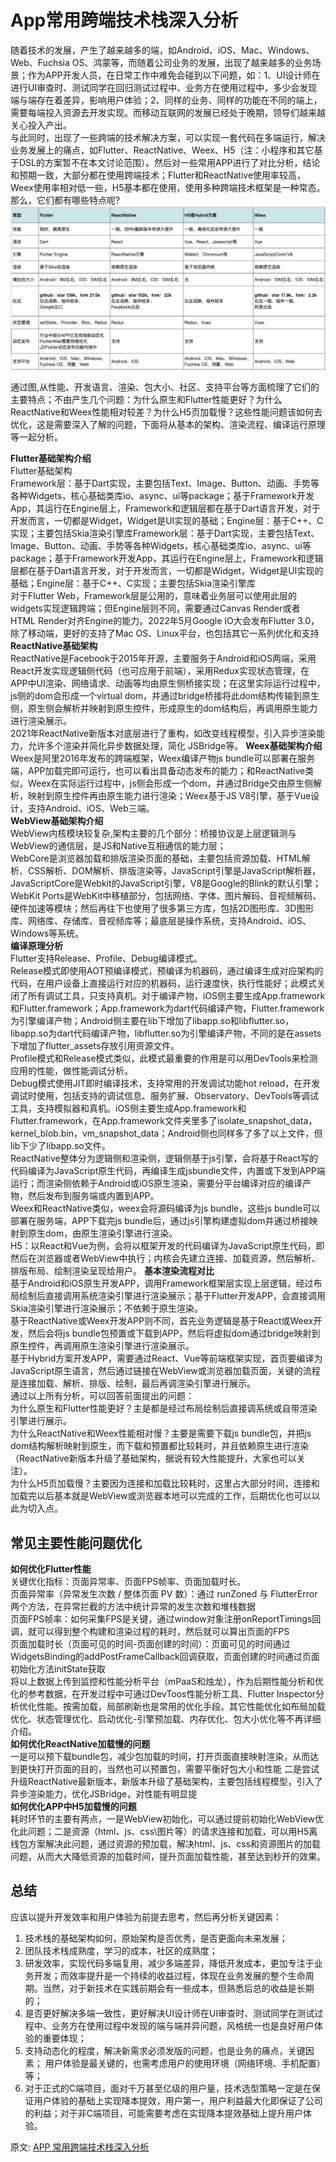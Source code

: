 # App常用跨端技术栈深入分析
随着技术的发展，产生了越来越多的端，如Android、iOS、Mac、Windows、Web、Fuchsia OS、鸿蒙等，而随着公司业务的发展，出现了越来越多的业务场景；作为APP开发人员，在日常工作中难免会碰到以下问题，如：1、UI设计师在进行UI审查时、测试同学在回归测试过程中、业务方在使用过程中，多少会发现端与端存在着差异，影响用户体验；2、同样的业务、同样的功能在不同的端上，需要每端投入资源去开发实现。而移动互联网的发展已经处于晚期，领导们越来越关心投入产出。  
与此同时，出现了一些跨端的技术解决方案，可以实现一套代码在多端运行，解决业务发展上的痛点，如Flutter、ReactNative、Weex、H5（注：小程序和其它基于DSL的方案暂不在本文讨论范围）。然后对一些常用APP进行了对比分析，结论和预期一致，大部分都在使用跨端技术；Flutter和ReactNative使用率较高，Weex使用率相对低一些，H5基本都在使用，使用多种跨端技术框架是一种常态。那么，它们都有哪些特点呢?   
![image](./../../assets/images/solution/app-different.jpg)

通过图,从性能、开发语言、渲染、包大小、社区、支持平台等方面梳理了它们的主要特点；不由产生几个问题：为什么原生和Flutter性能更好？为什么ReactNative和Weex性能相对较差？为什么H5页加载慢？这些性能问题该如何去优化，这是需要深入了解的问题，下面将从基本的架构、渲染流程、编译运行原理等一起分析。  

**Flutter基础架构介绍**  
Flutter基础架构  
Framework层：基于Dart实现，主要包括Text、Image、Button、动画、手势等各种Widgets，核心基础类库io、async、ui等package；基于Framework开发App，其运行在Engine层上，Framework和逻辑层都在基于Dart语言开发，对于开发而言，一切都是Widget，Widget是UI实现的基础；Engine层：基于C++、C实现；主要包括Skia渲染引擎库Framework层：基于Dart实现，主要包括Text、Image、Button、动画、手势等各种Widgets，核心基础类库io、async、ui等package；基于Framework开发App，其运行在Engine层上，Framework和逻辑层都在基于Dart语言开发，对于开发而言，一切都是Widget，Widget是UI实现的基础；Engine层：基于C++、C实现；主要包括Skia渲染引擎库  
对于Flutter Web，Framework层是公用的，意味着业务层可以使用此层的widgets实现逻辑跨端；但Engine层则不同，需要通过Canvas Render或者 HTML Render对齐Engine的能力。2022年5月Google IO大会发布Flutter 3.0，除了移动端，更好的支持了Mac OS、Linux平台，也包括其它一系列优化和支持
**ReactNative基础架构**  
ReactNative是Facebook于2015年开源，主要服务于Android和iOS两端，采用React开发实现逻辑侧代码（也可应用于前端），采用Redux实现状态管理，在APP中UI渲染、网络请求、动画等均由原生侧桥接实现；在这里实际运行过程中，js侧的dom会形成一个virtual dom，并通过bridge桥接将此dom结构传输到原生侧，原生侧会解析并映射到原生控件，形成原生的dom结构后，再调用原生能力进行渲染展示。  
2021年ReactNative新版本对底层进行了重构，如改变线程模型，引入异步渲染能力，允许多个渲染并简化异步数据处理，简化 JSBridge等。
**Weex基础架构介绍**  
Weex是阿里2016年发布的跨端框架，Weex编译产物js bundle可以部署在服务端，APP加载完即可运行，也可以看出具备动态发布的能力；和ReactNative类似，Weex在实际运行过程中，js侧会形成一个dom，并通过Bridge交由原生侧解析，映射到原生控件再由原生能力进行渲染；Weex基于JS V8引擎，基于Vue设计，支持Android、iOS、Web三端。  
**WebView基础架构介绍**  
WebView内核模块较复杂,架构主要的几个部分：桥接协议是上层逻辑测与WebView的通信层，是JS和Native互相通信的能力层；  
WebCore是浏览器加载和排版渲染页面的基础，主要包括资源加载、HTML解析、CSS解析、DOM解析、排版渲染等，JavaScript引擎是JavaScript解析器，JavaScriptCore是Webkit的JavaScript引擎，V8是Google的Blink的默认引擎；WebKit Ports是WebKit中移植部分，包括网络、字体、图片解码、音视频解码、硬件加速等模块；然后再往下也使用了很多第三方库，包括2D图形库、3D图形库、网络库、存储库、音视频库等；最底层是操作系统，支持Android、iOS、Windows等系统。  
**编译原理分析**  
Flutter支持Release、Profile、Debug编译模式。  
Release模式即使用AOT预编译模式，预编译为机器码，通过编译生成对应架构的代码，在用户设备上直接运行对应的机器码，运行速度快，执行性能好；此模式关闭了所有调试工具，只支持真机。对于编译产物，iOS侧主要生成App.framework和Flutter.framework；App.framework为dart代码编译产物，Flutter.framework为引擎编译产物；Android侧主要在lib下增加了libapp.so和libflutter.so，libapp.so为dart代码编译产物，libflutter.so为引擎编译产物，不同的是在assets下增加了flutter_assets存放引用资源文件。  
Profile模式和Release模式类似，此模式最重要的作用是可以用DevTools来检测应用的性能，做性能调试分析。  
Debug模式使用JIT即时编译技术，支持常用的开发调试功能hot reload，在开发调试时使用，包括支持的调试信息、服务扩展、Observatory、DevTools等调试工具，支持模拟器和真机。iOS侧主要生成App.framework和Flutter.framework，在App.framework文件夹里多了isolate_snapshot_data，kernel_blob.bin，vm_snapshot_data；Android侧也同样多了多了以上文件，但lib下少了libapp.so文件。  
ReactNative整体分为逻辑侧和渲染侧，逻辑侧基于js引擎，会将基于React写的代码编译为JavaScript原生代码，再编译生成jsbundle文件，内置或下发到APP端运行；而渲染侧依赖于Android或iOS原生渲染，需要分平台编译对应的编译产物，然后发布到服务端或内置到APP。  
Weex和ReactNative类似，weex会将源码编译为js bundle，这些js bundle可以部署在服务端，APP下载完js bundle后，通过js引擎构建虚拟dom并通过桥接映射到原生dom，由原生渲染引擎进行渲染。  
H5：以React和Vue为例，会将以框架开发的代码编译为JavaScript原生代码，即然后在浏览器或者WebView中执行；内核会先建立连接、加载资源，然后解析、排版布局、绘制渲染呈现给用户。
**基本渲染流程对比**  
基于Android和iOS原生开发APP，调用Framework框架层实现上层逻辑，经过布局绘制后直接调用系统渲染引擎进行渲染展示；基于Flutter开发APP，会直接调用Skia渲染引擎进行渲染展示；不依赖于原生渲染。  
基于ReactNative或Weex开发APP则不同，首先业务逻辑是基于React或Weex开发，然后会将js bundle包预置或下载到APP，然后将虚拟dom通过bridge映射到原生控件，再调用原生渲染引擎进行渲染展示。  
基于Hybrid方案开发APP，需要通过React、Vue等前端框架实现，首页要编译为JavaScript原生语言，然后通过链接在WebView或浏览器加载页面，关键的流程是连接加载、解析、排版、绘制，最后再调渲染引擎进行展示。  
通过以上所有分析，可以回答前面提出的问题：  
为什么原生和Flutter性能更好？主是都是经过布局绘制后直接调系统或自带渲染引擎进行展示。  
为什么ReactNative和Weex性能相对慢？主要是需要下载js bundle包，并把js dom结构解析映射到原生，而下载和预置都比较耗时，并且依赖原生进行渲染（ReactNative新版本升级了基础架构，据说有较大性能提升，大家也可以关注）。  
为什么H5页加载慢？主要因为连接和加载比较耗时，这里占大部分时间，连接和加载完以后基本就是WebView或浏览器本地可以完成的工作，后期优化也可以以此为切入点。  
## 常见主要性能问题优化
**如何优化Flutter性能**  
关键优化指标：页面异常率、页面FPS帧率、页面加载时长。  
页面异常率（异常发生次数 / 整体页面 PV 数）：通过 runZoned 与 FlutterError 两个方法，在异常拦截的方法中统计异常的发生次数和堆栈数据  
页面FPS帧率：如何采集FPS是关键，通过window对象注册onReportTimings回调，就可以得到整个构建和渲染过程的耗时，然后就可以算出页面的FPS  
页面加载时长（页面可见的时间-页面创建的时间）：页面可见的时间通过WidgetsBinding的addPostFrameCallback回调获取，页面创建的时间通过页面初始化方法initState获取  
将以上数据上传到监控和性能分析平台（mPaaS和烛龙），作为后期性能分析和优化的参考数据，在开发过程中可通过DevToos性能分析工具、Flutter Inspector分析优化性能。按需加载，局部刷新也是常用的优化手段。其它性能优化如布局加载优化、状态管理优化、启动优化-引擎预加载、内存优化、包大小优化等不再详细介绍。  
**如何优化ReactNative加载慢的问题**  
一是可以预下载bundle包，减少包加载的时间，打开页面直接映射渲染，从而达到更快打开页面的目的，当然也可以预置包，需要平衡好包大小和性能  二是尝试升级ReactNative最新版本，新版本升级了基础架构，主要包括线程模型，引入了异步渲染能力，优化JSBridge，对性能有明显提  
**如何优化APP中H5加载慢的问题**  
耗时环节的主要有两点，一是WebView初始化，可以通过提前初始化WebView优化此问题；二是资源（html、js、css\图片等）的请求连接和加载，可以用H5离线包方案解决此问题，通过资源的预加载，解决html、js、css和资源图片的加载问题，从而大大降低资源的加载时间，提升页面加载性能，甚至达到秒开的效果。  

## 总结
应该以提升开发效率和用户体验为前提去思考，然后再分析关键因素：  
1. 技术栈的基础架构如何，原始架构是否优秀，是否更面向未来发展；
2. 团队技术栈成熟度，学习的成本，社区的成熟度；
3. 研发效率，实现代码多端复用，减少多端差异，降低开发成本，更加专注于业务开发；而效率提升是一个持续的收益过程，体现在业务发展的整个生命周期。当然，对于新技术在实践前期会有一些成本，但熟悉后总的收益是长期的；
4. 是否更好解决多端一致性，更好解决UI设计师在UI审查时、测试同学在测试过程中、业务方在使用过程中发现的端与端并异问题，风格统一也是良好用户体验的重要体现；
5. 支持动态化的程度，解决新需求必须发版的问题，也是业务的痛点，关键因素；
用户体验是最关键的，也需考虑用户的使用环境（网络环境、手机配置）等；
6. 对于正式的C端项目，面对千万甚至亿级的用户量，技术选型策略一定是在保证用户体验的基础上实现降本提效，用户第一，用户利益最大化即保证了公司的利益；对于非C端项目，可能需要考虑在实现降本提效基础上提升用户体验。


原文: 
[APP 常用跨端技术栈深入分析](https://mp.weixin.qq.com/s/5khZSzIvetzFg4arkXJg7A)
